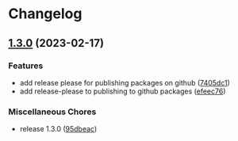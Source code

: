 # Changelog

## [1.3.0](https://github.com/blake-education/vestal_versions/compare/v1.0.2...v1.3.0) (2023-02-17)


### Features

* add release please for publishing packages on github ([7405dc1](https://github.com/blake-education/vestal_versions/commit/7405dc155456f58c683fa74ff4828654b3dcdfcf))
* add release-please to publishing to github packages ([efeec76](https://github.com/blake-education/vestal_versions/commit/efeec76723d1774b4a165a33a920bc69328f4899))


### Miscellaneous Chores

* release 1.3.0 ([95dbeac](https://github.com/blake-education/vestal_versions/commit/95dbeac933e391d3f0a0a254fb916fc198030f2e))
